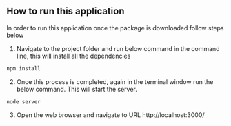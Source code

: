 ## How to run this application
In order to run this application once the package is downloaded follow steps below
1. Navigate to the project folder and run below command in the command line, this will install all the dependencies
```bash
npm install
```
2. Once this process is completed, again in the terminal window run the below command. This will start the server.  
```bash
node server
```
3. Open the web browser and navigate to URL http://localhost:3000/
